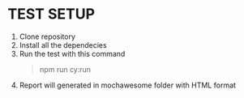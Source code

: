 # TEST SETUP
1. Clone repository
2. Install all the dependecies
3. Run the test with this command
    > npm run cy:run
4. Report will generated in mochawesome folder with HTML format